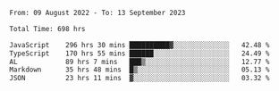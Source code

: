 
<!--START_SECTION:waka-->

```txt
From: 09 August 2022 - To: 13 September 2023

Total Time: 698 hrs

JavaScript    296 hrs 30 mins ██████████▓░░░░░░░░░░░░░░   42.48 %
TypeScript    170 hrs 55 mins ██████░░░░░░░░░░░░░░░░░░░   24.49 %
AL            89 hrs 7 mins   ███▒░░░░░░░░░░░░░░░░░░░░░   12.77 %
Markdown      35 hrs 48 mins  █▒░░░░░░░░░░░░░░░░░░░░░░░   05.13 %
JSON          23 hrs 11 mins  ▓░░░░░░░░░░░░░░░░░░░░░░░░   03.32 %
```

<!--END_SECTION:waka-->











